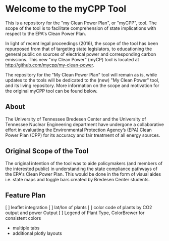 # Welcome to the myCPP Tool

This is a repository for the "my Clean Power Plan", or "myCPP", tool. The scope of the tool is to facilitate comprehension of state implications with respect to the EPA's Clean Power Plan.

In light of recent legal proceedings (2016), the scope of the tool has been repurposed from that of targeting state legislators, to educationing the general public on sources of electrical power and corresponding carbon emissions. This new "my Clean Power" (myCP) tool is located at http://github.com/mycpp/my-clean-power. 

The repository for the "My Clean Power Plan" tool will remain as is, while updates to the tools will be dedicated to the (new) "My Clean Power" tool, and its living repository. More information on the scope and motivation for the original myCPP tool can be found below. 

## About
The University of Tennessee Bredesen Center and the University of Tennessee Nuclear Engineering department have undergone a collaborative effort in evaluating the Environmental Protection Agency’s (EPA) Clean Power Plan (CPP) for its accuracy and fair treatment of all energy sources. 

## Original Scope of the Tool 
The original intention of the tool was to aide policymakers (and members of the interested public) in understanding the state compliance pathways of the EPA's Clean Power Plan. This would be done in the form of visual aides i.e. state maps and toggle bars created by Bredesen Center students.  

## Feature Plan

[ ] leaflet integration
[ ] lat/lon of plants
[ ] color code of plants by CO2 output and power Output
[ ] Legend of Plant Type, ColorBrewer for consistent colors
   
- multiple tabs
- additional plotly layouts
